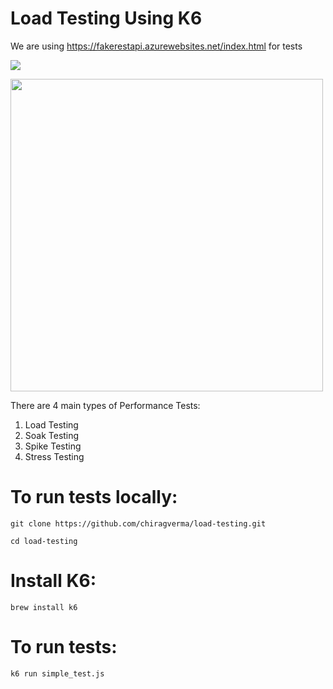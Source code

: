 # Load Testing Using K6

We are using https://fakerestapi.azurewebsites.net/index.html for tests

![](https://media.giphy.com/media/dw669JjE3Fhb3eC0Le/giphy.gif)

<img src="https://media.giphy.com/media/dw669JjE3Fhb3eC0Le/giphy.gif" width="500" height="500"/>

There are 4 main types of Performance Tests:

1) Load Testing
2) Soak Testing
3) Spike Testing
4) Stress Testing

# To run tests locally:

```
git clone https://github.com/chiragverma/load-testing.git
```

```
cd load-testing
```

# Install K6:

```
brew install k6
```

# To run tests:

```
k6 run simple_test.js
```
